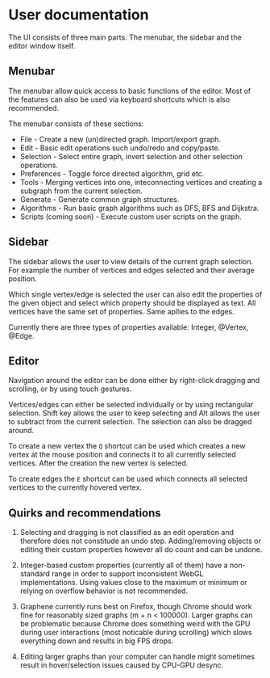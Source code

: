 # User documentation

The UI consists of three main parts. The menubar, the sidebar and the editor window itself.

## Menubar

The menubar allow quick access to basic functions of the editor. Most of the features can also be used via keyboard shortcuts which is also recommended. 

The menubar consists of these sections:

- File - Create a new (un)directed graph. Import/export graph.
- Edit - Basic edit operations such undo/redo and copy/paste.
- Selection - Select entire graph, invert selection and other selection operations.
- Preferences - Toggle force directed algorithm, grid etc.
- Tools - Merging vertices into one, inteconnecting vertices and creating a subgraph from the current selection.
- Generate - Generate common graph structures.
- Algorithms - Run basic graph algorithms such as DFS, BFS and Dijkstra.
- Scripts (coming soon) - Execute custom user scripts on the graph.

## Sidebar

The sidebar allows the user to view details of the current graph selection. For example the number of vertices and edges selected and their average position.

Which single vertex/edge is selected the user can also edit the properties of the given object and select which property should be displayed as text. All vertices have the same set of properties. Same apllies to the edges.

Currently there are three types of properties available: Integer, @Vertex, @Edge.

## Editor

Navigation around the editor can be done either by right-click dragging and scrolling, or by using touch gestures.

Vertices/edges can either be selected individually or by using rectangular selection. Shift key allows the user to keep selecting and Alt allows the user to subtract from the current selection. The selection can also be dragged around.

To create a new vertex the `Q` shortcut can be used which creates a new vertex at the mouse position and connects it to all currently selected vertices. After the creation the new vertex is selected.

To create edges the `E` shortcut can be used which connects all selected vertices to the currently hovered vertex.

## Quirks and recommendations

1. Selecting and dragging is not classified as an edit operation and therefore does not constitude an undo step. Adding/removing objects or editing their custom properties however all do count and can be undone.

2. Integer-based custom properties (currently all of them) have a non-standard range in order to support inconsistent WebGL implementations. Using values close to the maximum or minimum or relying on overflow behavior is not recommended.

3. Graphene currently runs best on Firefox, though Chrome should work fine for reasonably sized graphs (m + n < 100000). Larger graphs can be problematic because Chrome does something weird with the GPU during user interactions (most noticable during scrolling) which slows everything down and results in big FPS drops.

4. Editing larger graphs than your computer can handle might sometimes result in hover/selection issues caused by CPU-GPU desync.



